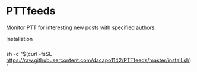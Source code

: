 # PTTfeeds
Monitor PTT for interesting new posts with specified authors.

Installation
###
sh -c "$(curl -fsSL https://raw.githubusercontent.com/dacapo1142/PTTfeeds/master/install.sh)"
###